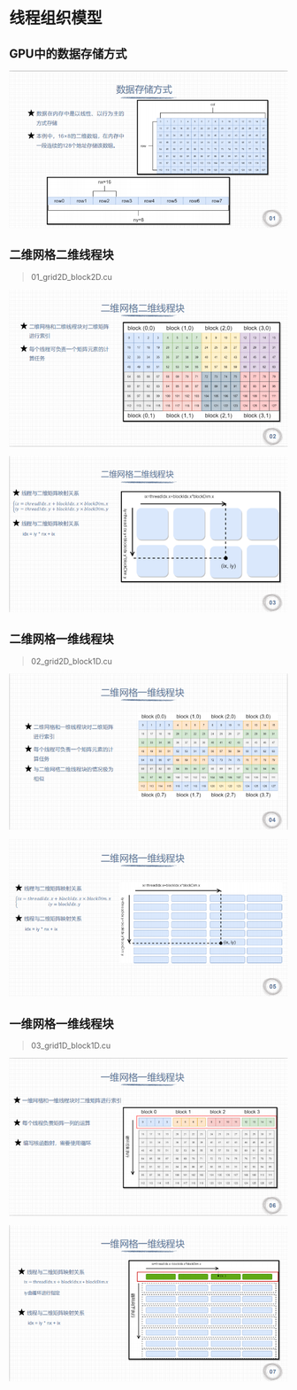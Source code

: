 # 线程组织模型

## GPU中的数据存储方式
![数据存储方式](images/数据存储方式.png)

## 二维网格二维线程块
> 01_grid2D_block2D.cu

![二维网格二维线程块01](images/二维网格二维线程块01.png)

![二维网格二维线程块01](images/二维网格二维线程块02.png)

## 二维网格一维线程块
> 02_grid2D_block1D.cu

![二维网格一维线程块01](images/二维网格一维线程块01.png)

![二维网格一维线程块02](images/二维网格一维线程块02.png)

## 一维网格一维线程块
> 03_grid1D_block1D.cu

![一维网格一维线程块01](images/一维网格一维线程块01.png)

![一维网格一维线程块02](images/一维网格一维线程块02.png)
